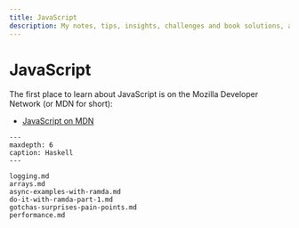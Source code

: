 ```yaml
---
title: JavaScript
description: My notes, tips, insights, challenges and book solutions, and explanations on JavaScript.
---
```


# JavaScript

The first place to learn about JavaScript is on the Mozilla Developer Network (or MDN for short):

- [JavaScript on MDN](https://developer.mozilla.org/en-US/docs/Web/JavaScript)

```{toctree}
---
maxdepth: 6
caption: Haskell
---

logging.md
arrays.md
async-examples-with-ramda.md
do-it-with-ramda-part-1.md
gotchas-surprises-pain-points.md
performance.md

```
